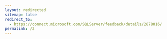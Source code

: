 ```yaml
---
layout: redirected
sitemap: false
redirect_to:
  - https://connect.microsoft.com/SQLServer/feedback/details/2878016/
permalink: /2
---
```

